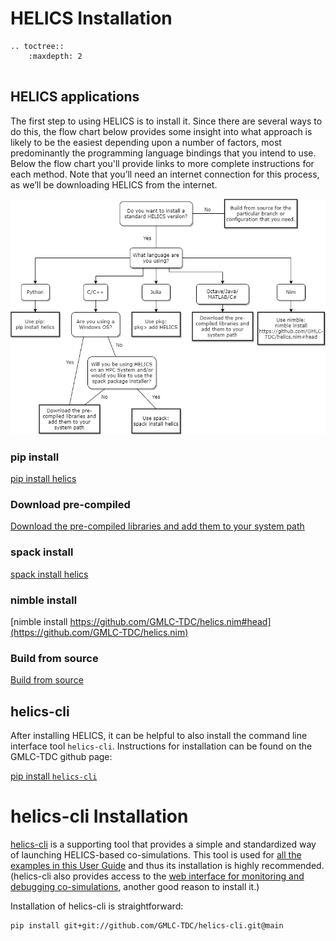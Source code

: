 # HELICS Installation

```{eval-rst}
.. toctree::
    :maxdepth: 2


```

## HELICS applications

The first step to using HELICS is to install it. Since there are several ways to do this, the flow chart below provides some insight into what approach is likely to be the easiest depending upon a number of factors, most predominantly the programming language bindings that you intend to use. Below the flow chart you'll provide links to more complete instructions for each method. Note that you’ll need an internet connection for this process, as we’ll be downloading HELICS from the internet.

![](./images/install-decision-tree.png)

### pip install

[pip install helics](https://python.helics.org/)

### Download pre-compiled

[Download the pre-compiled libraries and add them to your system path](./installing_the_pre_compiled_libraries.md)

### spack install

[spack install helics](./spack.md)

### nimble install

[nimble install https://github.com/GMLC-TDC/helics.nim#head](https://github.com/GMLC-TDC/helics.nim)

### Build from source

[Build from source](./build_from_source.md)

## helics-cli

After installing HELICS, it can be helpful to also install the command line interface tool `helics-cli`. Instructions for installation can be found on the GMLC-TDC github page: 

[pip install `helics-cli`](https://github.com/GMLC-TDC/helics-cli/#installation)

# helics-cli Installation
[helics-cli](https://github.com/GMLC-TDC/helics-cli) is a supporting tool that provides a simple and standardized way of launching HELICS-based co-simulations. This tool is used for [all the examples in this User Guide](../examples/examples_index.md) and thus its installation is highly recommended. (helics-cli also provides access to the [web interface for monitoring and debugging co-simulations](../fundamental_topics/web_interface), another good reason to install it.)

Installation of helics-cli is straightforward:

```
pip install git+git://github.com/GMLC-TDC/helics-cli.git@main
```
